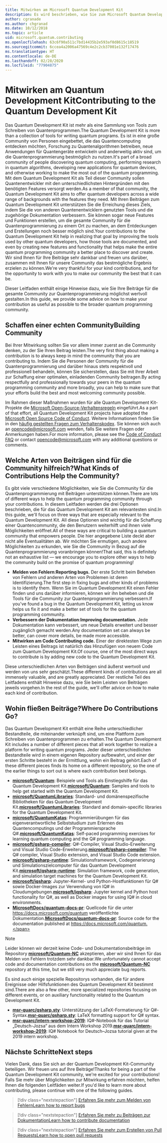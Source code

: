 ```yaml
---
title: Mitwirken am Microsoft Quantum Development Kit
description: Es wird beschrieben, wie Sie zum Microsoft Quantum Development Kit und zur Quantum-Entwicklercommunity beitragen können.
author: cgranade
ms.author: chgranad
ms.date: 10/12/2018
ms.topic: article
uid: microsoft.quantum.contributing
ms.openlocfilehash: 63c6f90a511c7bd14435b2e593af0d8615c18519
ms.sourcegitcommit: 6ccea4a2006a47569c4e2c2cb37001e132f17476
ms.translationtype: HT
ms.contentlocale: de-DE
ms.lasthandoff: 02/28/2020
ms.locfileid: "77904875"
---
```

# <a name="contributing-to-the-quantum-development-kit"></a><span data-ttu-id="f77dd-103">Mitwirken am Quantum Development Kit</span><span class="sxs-lookup"><span data-stu-id="f77dd-103">Contributing to the Quantum Development Kit</span></span> #

<span data-ttu-id="f77dd-104">Das Quantum Development Kit ist mehr als eine Sammlung von Tools zum Schreiben von Quantenprogrammen.</span><span class="sxs-lookup"><span data-stu-id="f77dd-104">The Quantum Development Kit is more than a collection of tools for writing quantum programs.</span></span>
<span data-ttu-id="f77dd-105">Es ist in eine große Community von Personen eingebettet, die das Quantencomputing entdecken möchten, Forschung zu Quantenalgorithmen betreiben, neue Anwendungen für Quantengeräte entwickeln und anderweitig aktiv sind, um die Quantenprogrammierung bestmöglich zu nutzen.</span><span class="sxs-lookup"><span data-stu-id="f77dd-105">It's part of a broad community of people discovering quantum computing, performing research in quantum algorithms, developing new applications for quantum devices, and otherwise working to make the most out of the quantum programming.</span></span>
<span data-ttu-id="f77dd-106">Mit dem Quantum Development Kit als Teil dieser Community sollen Quantenentwickler mit den unterschiedlichsten Hintergründen mit den benötigten Features versorgt werden.</span><span class="sxs-lookup"><span data-stu-id="f77dd-106">As a member of that community, the Quantum Development Kit aims to offer quantum developers across a wide range of backgrounds with the features they need.</span></span>
<span data-ttu-id="f77dd-107">Mit Ihren Beiträgen zum Quantum Development Kit unterstützen Sie die Erreichung dieses Ziels, indem Sie die von anderen Quantenentwicklern genutzten Tools und die zugehörige Dokumentation verbessern. Sie können sogar neue Features und Funktionen erstellen, um die gesamte Community für die Quantenprogrammierung zu einem Ort zu machen, an dem Entdeckungen und Erstellungen noch besser möglich sind.</span><span class="sxs-lookup"><span data-stu-id="f77dd-107">Your contributions to the Quantum Development Kit help in realizing that goal by improving the tools used by other quantum developers, how those tools are documented, and even by creating new features and functionality that helps make the entire quantum programming community a better place to discover and create.</span></span>
<span data-ttu-id="f77dd-108">Wir sind Ihnen für Ihre Beiträge sehr dankbar und freuen uns darüber, zusammen mit Ihnen für unsere Community das bestmögliche Ergebnis erzielen zu können.</span><span class="sxs-lookup"><span data-stu-id="f77dd-108">We're very thankful for your kind contributions, and for the opportunity to work with you to make our community the best that it can be.</span></span>

<span data-ttu-id="f77dd-109">Dieser Leitfaden enthält einige Hinweise dazu, wie Sie Ihre Beiträge für die gesamte Community zur Quantenprogrammierung möglichst wertvoll gestalten.</span><span class="sxs-lookup"><span data-stu-id="f77dd-109">In this guide, we provide some advice on how to make your contribution as useful as possible to the broader quantum programming community.</span></span>

## <a name="building-community"></a><span data-ttu-id="f77dd-110">Schaffen einer echten Community</span><span class="sxs-lookup"><span data-stu-id="f77dd-110">Building Community</span></span> ##

<span data-ttu-id="f77dd-111">Bei Ihrer Mitwirkung sollten Sie vor allem immer zuerst an die Community denken, zu der Sie Ihren Beitrag leisten.</span><span class="sxs-lookup"><span data-stu-id="f77dd-111">The very first thing about making a contribution is to always keep in mind the community that you are contributing to.</span></span>
<span data-ttu-id="f77dd-112">Indem Sie die Personen der Community für die Quantenprogrammierung und darüber hinaus stets respektvoll und professionell behandeln, können Sie sicherstellen, dass Sie mit Ihrer Arbeit zur Schaffung einer optimalen, einladenden Community beitragen.</span><span class="sxs-lookup"><span data-stu-id="f77dd-112">By acting respectfully and professionally towards your peers in the quantum programming community and more broadly, you can help to make sure that your efforts build the best and most welcoming community possible.</span></span>

<span data-ttu-id="f77dd-113">Im Rahmen dieser Maßnahmen wurden für alle Quantum Development Kit-Projekte die [Microsoft Open-Source-Verhaltensregeln](https://opensource.microsoft.com/codeofconduct/) eingeführt.</span><span class="sxs-lookup"><span data-stu-id="f77dd-113">As a part of that effort, all Quantum Development Kit projects have adopted the [Microsoft Open Source Code of Conduct](https://opensource.microsoft.com/codeofconduct/).</span></span>
<span data-ttu-id="f77dd-114">Weitere Informationen finden Sie in den [häufig gestellten Fragen zum Verhaltenskodex](https://opensource.microsoft.com/codeofconduct/faq/). Sie können sich auch an [opencode@microsoft.com](mailto:opencode@microsoft.com) wenden, falls Sie weitere Fragen oder Anmerkungen haben.</span><span class="sxs-lookup"><span data-stu-id="f77dd-114">For more information, please see the [Code of Conduct FAQ](https://opensource.microsoft.com/codeofconduct/faq/) or contact [opencode@microsoft.com](mailto:opencode@microsoft.com) with any additional questions or comments.</span></span>

## <a name="what-kinds-of-contributions-help-the-community"></a><span data-ttu-id="f77dd-115">Welche Arten von Beiträgen sind für die Community hilfreich?</span><span class="sxs-lookup"><span data-stu-id="f77dd-115">What Kinds of Contributions Help the Community?</span></span> ##

<span data-ttu-id="f77dd-116">Es gibt viele verschiedene Möglichkeiten, wie Sie die Community für die Quantenprogrammierung mit Beiträgen unterstützen können.</span><span class="sxs-lookup"><span data-stu-id="f77dd-116">There are lots of different ways to help the quantum programming community through your contributions.</span></span>
<span data-ttu-id="f77dd-117">In diesem Leitfaden werden die drei Optionen beschrieben, die für das Quantum Development Kit am relevantesten sind.</span><span class="sxs-lookup"><span data-stu-id="f77dd-117">In this guide, we'll focus on three ways that are especially relevant to the Quantum Development Kit.</span></span>
<span data-ttu-id="f77dd-118">All diese Optionen sind wichtig für die Schaffung einer Quantencommunity, die den Benutzern weiterhilft und ihnen viele Möglichkeiten eröffnet.</span><span class="sxs-lookup"><span data-stu-id="f77dd-118">All of these ways are critical to building a quantum community that empowers people.</span></span>
<span data-ttu-id="f77dd-119">Die hier angegebene Liste deckt aber nicht alle Eventualitäten ab. Wir möchten Sie ermutigen, auch andere Möglichkeiten zu erkunden, wie Sie die Community in Bezug auf die Quantenprogrammierung voranbringen können!</span><span class="sxs-lookup"><span data-stu-id="f77dd-119">That said, this is definitely not an exhaustive list — we encourage you to explore other ways to help the community build on the promise of quantum programming!</span></span>

- <span data-ttu-id="f77dd-120">**Melden von Fehlern**:</span><span class="sxs-lookup"><span data-stu-id="f77dd-120">**Reporting bugs.**</span></span> <span data-ttu-id="f77dd-121">Der erste Schritt beim Beheben von Fehlern und anderen Arten von Problemen ist deren Identifizierung.</span><span class="sxs-lookup"><span data-stu-id="f77dd-121">The first step in fixing bugs and other kinds of problems is to identify them.</span></span> <span data-ttu-id="f77dd-122">Wenn Sie im Quantum Development Kit einen Fehler finden und uns darüber informieren, können wir ihn beheben und die Tools für die Community zur Quantenprogrammierung verbessern.</span><span class="sxs-lookup"><span data-stu-id="f77dd-122">If you've found a bug in the Quantum Development Kit, letting us know helps us fix it and make a better set of tools for the quantum programming community.</span></span>
- <span data-ttu-id="f77dd-123">**Verbessern der Dokumentation**:</span><span class="sxs-lookup"><span data-stu-id="f77dd-123">**Improving documentation.**</span></span> <span data-ttu-id="f77dd-124">Jede Dokumentation kann verbessert, um neue Details erweitert und besser zugänglich gemacht werden.</span><span class="sxs-lookup"><span data-stu-id="f77dd-124">Any documentation set can always be better, can cover more details, be made more accessible.</span></span>
- <span data-ttu-id="f77dd-125">**Mitwirken am Code**:</span><span class="sxs-lookup"><span data-stu-id="f77dd-125">**Contributing code.**</span></span> <span data-ttu-id="f77dd-126">Einer der direktesten Wege zum Leisten eines Beitrags ist natürlich das Hinzufügen von neuem Code zum Quantum Development Kit.</span><span class="sxs-lookup"><span data-stu-id="f77dd-126">Of course, one of the most direct ways to contribute is by adding new code to the Quantum Development Kit.</span></span>

<span data-ttu-id="f77dd-127">Diese unterschiedlichen Arten von Beiträgen sind äußerst wertvoll und werden von uns sehr geschätzt.</span><span class="sxs-lookup"><span data-stu-id="f77dd-127">These different kinds of contributions are all immensely valuable, and are greatly appreciated.</span></span>
<span data-ttu-id="f77dd-128">Der restliche Teil des Leitfadens enthält Hinweise dazu, wie Sie beim Leisten von Beiträgen jeweils vorgehen.</span><span class="sxs-lookup"><span data-stu-id="f77dd-128">In the rest of the guide, we'll offer advice on how to make each kind of contribution.</span></span>

## <a name="where-do-contributions-go"></a><span data-ttu-id="f77dd-129">Wohin fließen Beiträge?</span><span class="sxs-lookup"><span data-stu-id="f77dd-129">Where Do Contributions Go?</span></span> ##

<span data-ttu-id="f77dd-130">Das Quantum Development Kit enthält eine Reihe unterschiedlicher Bestandteile, die miteinander verknüpft sind, um eine Plattform zum Schreiben von Quantenprogrammen zu erhalten.</span><span class="sxs-lookup"><span data-stu-id="f77dd-130">The Quantum Development Kit includes a number of different pieces that all work together to realize a platform for writing quantum programs.</span></span>
<span data-ttu-id="f77dd-131">Jeder dieser unterschiedlichen Bestandteile wird in einem eigenen Repository aufbewahrt, und einer der ersten Schritte besteht in der Ermittlung, wohin ein Beitrag gehört.</span><span class="sxs-lookup"><span data-stu-id="f77dd-131">Each of these different pieces finds its home on a different repository, so the one of the earlier things to sort out is where each contribution best belongs.</span></span>

- <span data-ttu-id="f77dd-132">[**microsoft/Quantum**](https://github.com/Microsoft/Quantum): Beispiele und Tools als Einstiegshilfe für das Quantum Development Kit.</span><span class="sxs-lookup"><span data-stu-id="f77dd-132">[**microsoft/Quantum**](https://github.com/Microsoft/Quantum): Samples and tools to help get started with the Quantum Development Kit.</span></span>
- <span data-ttu-id="f77dd-133">[**microsoft/QuantumLibraries**](https://github.com/Microsoft/QuantumLibraries): Standard- und domänenspezifische Bibliotheken für das Quantum Development Kit.</span><span class="sxs-lookup"><span data-stu-id="f77dd-133">[**microsoft/QuantumLibraries**](https://github.com/Microsoft/QuantumLibraries): Standard and domain-specific libraries for the Quantum Development Kit.</span></span>
- <span data-ttu-id="f77dd-134">[**microsoft/QuantumKatas**](https://github.com/Microsoft/QuantumKatas): Programmierübungen für das eigenverantwortliche Selbststudium zum Erlernen des Quantencomputings und der Programmiersprache Q#.</span><span class="sxs-lookup"><span data-stu-id="f77dd-134">[**microsoft/QuantumKatas**](https://github.com/Microsoft/QuantumKatas): Self-paced programming exercises for learning quantum computing and the Q# programming language.</span></span>
- <span data-ttu-id="f77dd-135">[**microsoft/qsharp-compiler**](https://github.com/microsoft/qsharp-compiler): Q#-Compiler, Visual Studio-Erweiterung und Visual Studio Code-Erweiterung.</span><span class="sxs-lookup"><span data-stu-id="f77dd-135">[**microsoft/qsharp-compiler**](https://github.com/microsoft/qsharp-compiler): The Q# compiler, Visual Studio extension, and Visual Studio Code extension.</span></span>
- <span data-ttu-id="f77dd-136">[**microsoft/qsharp-runtime**](https://github.com/microsoft/qsharp-runtime): Simulationsframework, Codegenerierung und Simulationszielcomputer für das Quantum Development Kit.</span><span class="sxs-lookup"><span data-stu-id="f77dd-136">[**microsoft/qsharp-runtime**](https://github.com/microsoft/qsharp-runtime): Simulation framework, code generation, and simulation target machines for the Quantum Development Kit.</span></span>
- <span data-ttu-id="f77dd-137">[**microsoft/iqsharp**](https://github.com/microsoft/iqsharp): Jupyter-Kernel- und Python-Hostfunktionen für Q# sowie Docker-Images zur Verwendung von IQ# in Cloudumgebungen.</span><span class="sxs-lookup"><span data-stu-id="f77dd-137">[**microsoft/iqsharp**](https://github.com/microsoft/iqsharp): Jupyter kernel and Python host functionality for Q#, as well as Docker images for using IQ# in cloud environments.</span></span>
- <span data-ttu-id="f77dd-138">[**MicrosoftDocs/quantum-docs-pr**](https://github.com/MicrosoftDocs/quantum-docs-pr): Quellcode für die unter https://docs.microsoft.com/quantum veröffentlichte Dokumentation.</span><span class="sxs-lookup"><span data-stu-id="f77dd-138">[**MicrosoftDocs/quantum-docs-pr**](https://github.com/MicrosoftDocs/quantum-docs-pr): Source code for the documentation published at https://docs.microsoft.com/quantum.</span></span>

> [!NOTE]
> <span data-ttu-id="f77dd-139">Leider können wir derzeit keine Code- und Dokumentationsbeiträge im Repository [**microsoft/Quantum-NC**](https://github.com/microsoft/Quantum-NC) akzeptieren, aber wir sind Ihnen für das Melden von Fehlern trotzdem sehr dankbar.</span><span class="sxs-lookup"><span data-stu-id="f77dd-139">We unfortunately cannot accept code and documentation contributions on the [**microsoft/Quantum-NC**](https://github.com/microsoft/Quantum-NC) repository at this time, but we still very much appreciate bug reports.</span></span>

<span data-ttu-id="f77dd-140">Es sind auch einige spezielle Repositorys vorhanden, die für andere Ereignisse oder Hilfsfunktionen des Quantum Development Kit bestimmt sind.</span><span class="sxs-lookup"><span data-stu-id="f77dd-140">There are also a few other, more specialized repositories focusing on different events, or on auxiliary functionality related to the Quantum Development Kit.</span></span>

- <span data-ttu-id="f77dd-141">[**msr-quarc/qsharp.sty**](https://github.com/msr-quarc/qsharp.sty): Unterstützung der LaTeX-Formatierung für Q#-Syntax.</span><span class="sxs-lookup"><span data-stu-id="f77dd-141">[**msr-quarc/qsharp.sty**](https://github.com/msr-quarc/qsharp.sty): LaTeX formatting support for Q# syntax.</span></span>
- <span data-ttu-id="f77dd-142">[**msr-quarc/intern-workshop-2019**](https://github.com/msr-quarc/intern-workshop-2019): IQ#-Notebook für das Tutorial „Deutsch-Jozsa“ aus dem Intern Workshop 2019.</span><span class="sxs-lookup"><span data-stu-id="f77dd-142">[**msr-quarc/intern-workshop-2019**](https://github.com/msr-quarc/intern-workshop-2019): IQ# Notebook for Deutsch–Jozsa tutorial given at the 2019 intern workshop.</span></span>

## <a name="next-steps"></a><span data-ttu-id="f77dd-143">Nächste Schritte</span><span class="sxs-lookup"><span data-stu-id="f77dd-143">Next steps</span></span> ##

<span data-ttu-id="f77dd-144">Vielen Dank, dass Sie sich an der Quantum Development Kit-Community beteiligen. Wir freuen uns auf Ihre Beiträge!</span><span class="sxs-lookup"><span data-stu-id="f77dd-144">Thanks for being a part of the Quantum Development Kit community, we're excited for your contributions!</span></span>
<span data-ttu-id="f77dd-145">Falls Sie mehr über Möglichkeiten zur Mitwirkung erfahren möchten, helfen Ihnen die folgenden Leitfäden weiter.</span><span class="sxs-lookup"><span data-stu-id="f77dd-145">If you'd like to learn more about contributing, please continue with one of the following guides.</span></span>

> [!div class="nextstepaction"]
> [<span data-ttu-id="f77dd-146">Erfahren Sie mehr zum Melden von Fehlern</span><span class="sxs-lookup"><span data-stu-id="f77dd-146">Learn how to report bugs</span></span>](xref:microsoft.quantum.contributing.reporting)

> [!div class="nextstepaction"]
> [<span data-ttu-id="f77dd-147">Erfahren Sie mehr zu Beiträgen zur Dokumentation</span><span class="sxs-lookup"><span data-stu-id="f77dd-147">Learn how to contribute documentation</span></span>](xref:microsoft.quantum.contributing.docs)

> [!div class="nextstepaction"]
> [<span data-ttu-id="f77dd-148">Erfahren Sie mehr zum Erstellen von Pull Requests</span><span class="sxs-lookup"><span data-stu-id="f77dd-148">Learn how to open pull requests</span></span>](xref:microsoft.quantum.contributing.pulls)
